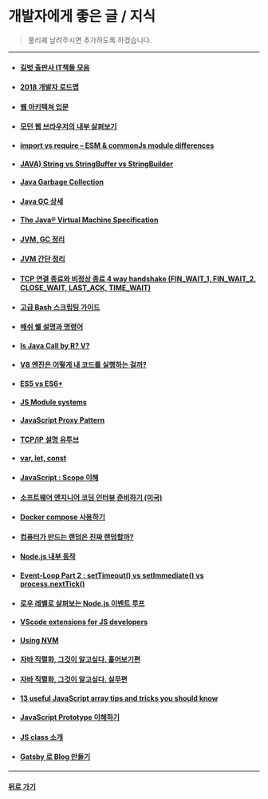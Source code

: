 # 개발자에게 좋은 글 / 지식

> 풀리퀘 날려주시면 추가하도록 하겠습니다.

<hr/>

- #### [길벗 출판사 IT책들 모음](https://thebook.io/)

- #### [2018 개발자 로드맵](https://github.com/devJang/developer-roadmap)

- #### [웹 아키텍쳐 입문](https://rhostem.github.io/posts/2018-07-22-web-architecture-101/)

- #### [모던 웹 브라우저의 내부 살펴보기](https://medium.com/@euncho/%EB%AA%A8%EB%8D%98-%EC%9B%B9-%EB%B8%8C%EB%9D%BC%EC%9A%B0%EC%A0%80%EC%9D%98-%EB%82%B4%EB%B6%80-%EC%82%B4%ED%8E%B4%EB%B3%B4%EA%B8%B0-part-1-8650c5900974)

- #### [import vs require – ESM & commonJs module differences](http://voidcanvas.com/import-vs-require/)

- #### [JAVA) String vs StringBuffer vs StringBuilder](http://effectivesquid.tistory.com/entry/String-vs-StringBuffer-vs-StringBuilder)

- #### [Java Garbage Collection](https://d2.naver.com/helloworld/1329)

- #### [Java GC 상세](https://perfectacle.github.io/2019/05/07/jvm-gc-basic/)

- #### [The Java® Virtual Machine Specification](https://docs.oracle.com/javase/specs/jvms/se11/html/index.html)

- #### [JVM, GC 정리](https://yckwon2nd.blogspot.com/2014/04/garbage-collection.html?m=1)

- #### [JVM 간단 정리](http://asfirstalways.tistory.com/158)

- #### [TCP 연결 종료와 비정상 종료 4 way handshake (FIN_WAIT_1, FIN_WAIT_2, CLOSE_WAIT, LAST_ACK, TIME_WAIT)](http://hyeonstorage.tistory.com/287)

- #### [고급 Bash 스크립팅 가이드](https://wiki.kldp.org/HOWTO/html/Adv-Bash-Scr-HOWTO/)

- #### [배쉬 쉘 설명과 명령어](https://blog.gaerae.com/2015/01/bash-hello-world.html)

- #### [Is Java Call by R? V?](https://brunch.co.kr/@kd4/2)

- #### [V8 엔진은 어떻게 내 코드를 실행하는 걸까?](https://evan-moon.github.io/2019/06/28/v8-analysis/?fbclid=IwAR3mvHr93Mn3VoVWxwEizNO2_mHmp7IpD2tJat8eDf234wb4tBai9CVZir8)

- #### [ES5 vs ES6+](https://ui.toast.com/fe-guide/ko_ES5-TO-ES6)

- #### [JS Module systems](https://velog.io/@doondoony/JavaScript-Module-System)

- #### [JavaScript Proxy Pattern](https://velog.io/@doondoony/JavaScript-Proxy-101)

- #### [TCP/IP 설명 유투브](https://www.youtube.com/watch?v=Fh1GAi63CfA)

- #### [var, let, const](https://evan-moon.github.io/2019/06/18/javascript-let-const/)

- #### [JavaScript : Scope 이해](http://www.nextree.co.kr/p7363/)

- #### [소프트웨어 엔지니어 코딩 인터뷰 준비하기 (미국)](https://imasoftwareengineer.tistory.com/66)

- #### [Docker compose 사용하기](https://www.44bits.io/ko/post/almost-perfect-development-environment-with-docker-and-docker-compose)

- #### [컴퓨터가 만드는 랜덤은 진짜 랜덤할까?](https://evan-moon.github.io/2019/07/14/what-is-random/)

- #### [Node.js 내부 동작](https://sjh836.tistory.com/149)

- #### [Event-Loop Part 2 : setTimeout() vs setImmediate() vs process.nextTick()](https://medium.com/@rpf5573/nodejs-event-loop-part-2-settimeout-vs-setimmediate-vs-process-nexttick-70ba2a9f0895)

- #### [로우 레벨로 살펴보는 Node.js 이벤트 루프](https://evan-moon.github.io/2019/08/01/nodejs-event-loop-workflow)

- #### [VScode extensions for JS developers](https://www.sitepoint.com/vs-code-extensions-javascript-developers/)

- #### [Using NVM](https://gist.github.com/nijicha/e5615548181676873118df79953cb709)

- #### [자바 직렬화, 그것이 알고싶다. 훑어보기편](http://woowabros.github.io/experience/2017/10/17/java-serialize.html)

- #### [자바 직렬화, 그것이 알고싶다. 실무편](http://woowabros.github.io/experience/2017/10/17/java-serialize2.html)

- #### [13 useful JavaScript array tips and tricks you should know](https://www.blog.duomly.com/13-useful-javascript-array-tips-and-tricks-you-should-know/)

- #### [JavaScript Prototype 이해하기](https://medium.com/@bluesh55/javascript-prototype-%EC%9D%B4%ED%95%B4%ED%95%98%EA%B8%B0-f8e67c286b67)

- #### [JS class 소개](https://infoscis.github.io/2018/02/13/ecmascript-6-introducing-javascript-classes/)

- #### [Gatsby 로 Blog 만들기](https://medium.com/@pks2974/gatsby-%EB%A1%9C-blog-%EB%A7%8C%EB%93%A4%EA%B8%B0-ac3eed48e068)

- - -

#### [뒤로 가기](./../../..)
